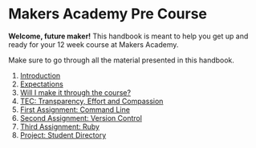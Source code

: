 # Makers Academy Pre Course

**Welcome, future maker!** This handbook is meant to help you get up and ready for your 12 week course at Makers Academy.

Make sure to go through all the material presented in this handbook.

1. [Introduction](introduction.md)
2. [Expectations](you.md)
3. [Will I make it through the course?](success.md)
4. [TEC: Transparency, Effort and Compassion](tec.md)
5. [First Assignment: Command Line](command_line.md)
6. [Second Assignment: Version Control](version_control.md)
7. [Third Assignment: Ruby](ruby.md)
8. [Project: Student Directory](student_directory.md)


